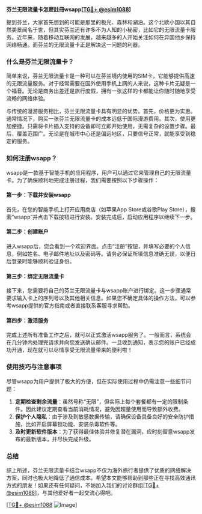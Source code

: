 **芬兰无限流量卡怎麽註冊wsapp[[TG💪+ @esim1088](https://t.me/s/esim1088)]**

提到芬兰，大家首先想到的可能是那里的极光、森林和湖泊。这个北欧小国以其自然美景闻名于世，但其实芬兰还有许多不为人知的小秘密，比如它的无限流量卡服务。近年来，随着移动互联网的发展，越来越多的人开始关注如何在异国他乡保持网络畅通。而芬兰的无限流量卡正是解决这一问题的利器。

### 什么是芬兰无限流量卡？

简单来说，芬兰无限流量卡是一种可以在芬兰境内使用的SIM卡，它能够提供高速的无限流量服务。对于经常需要在国外使用手机上网的人来说，这种卡片无疑是一个福音。无论是商务出差还是旅行度假，拥有一张这样的卡都能让你随时随地享受流畅的网络体验。

与传统的漫游服务相比，芬兰无限流量卡具有明显的优势。首先，价格更为实惠。通常情况下，购买一张芬兰无限流量卡的成本远低于国际漫游费用。其次，使用更加便捷。只需将卡片插入支持的设备即可立即开始使用，无需复杂的设置步骤。最后，覆盖范围广。无论是在城市中心还是偏远地区，只要信号正常，就能享受到稳定的服务。

### 如何注册wsapp？

wsapp是一款基于智能手机的应用程序，用户可以通过它来管理自己的无限流量卡。为了确保顺利地完成注册过程，我们需要按照以下步骤操作：

#### 第一步：下载并安装wsapp

首先，在您的智能手机上打开应用商店（如苹果App Store或谷歌Play Store），搜索“wsapp”并点击下载按钮进行安装。安装完成后，启动应用程序以继续下一步。

#### 第二步：创建账户

进入wsapp后，您会看到一个欢迎界面。点击“注册”按钮，并填写必要的个人信息，例如姓名、电子邮件地址以及密码等。请务必保证所填信息准确无误，以便日后登录时能够顺利验证身份。

#### 第三步：绑定无限流量卡

接下来，您需要将自己的芬兰无限流量卡与wsapp账户进行绑定。这一步骤通常要求输入卡上的序列号以及其他相关信息。如果您不确定具体的操作方法，可以参考wsapp提供的官方指南或者直接联系客服寻求帮助。

#### 第四步：激活服务

完成上述所有准备工作之后，就可以正式激活wsapp服务了。一般而言，系统会在几分钟内处理完请求并向您发送确认邮件。一旦收到通知，表示您的账户已经成功开通，现在就可以尽情享受无限流量带来的便利啦！

### 使用技巧与注意事项

尽管wsapp为用户提供了极大的方便，但在实际使用过程中仍需注意一些细节问题：

1. **定期检查剩余流量**：虽然号称“无限”，但实际上每个套餐都有一定的限制条件。因此建议定期查看当前消耗情况，避免因超量使用而导致额外收费。
2. **保护个人隐私**：由于涉及到敏感数据传输，请确保设备具备良好的安全防护措施，比如开启屏幕锁功能、安装杀毒软件等。
3. **及时更新软件版本**：为了获得最佳体验并修复潜在漏洞，应时刻留意wsapp发布的最新版本，并尽快完成升级。

### 总结

综上所述，芬兰无限流量卡结合wsapp不仅为海外旅行者提供了优质的网络解决方案，同时也极大地降低了通信成本。希望本文能够帮助到那些正在寻找高效通讯方式的朋友！如果还有任何疑问，不妨加入我们的讨论群组[[TG💪+ @esim1088](https://t.me/s/esim1088)]，与其他爱好者一起交流心得吧。

[[TG💪+ @esim1088](https://t.me/s/esim1088) ![Image](https://i.postimg.cc/4NQfJmqS/Snipaste-2025-05-13-00-14-12.png)]